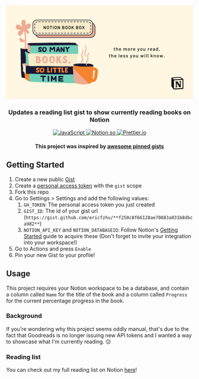 ![Notion Book Box](assets/banner.png)

<h3 align="center">Updates a reading list gist to show currently reading books on Notion</h3>

<p align="center">
    <a href="https://www.javascript.com/">
        <img src="https://img.shields.io/badge/-JavaScript-323330?logo=javascript&logoColor=F7DF1E&style=flat" alt="JavaScript"/>
    </a>
    <a href="https://github.com/makenotion/notion-sdk-js">
        <img src="https://img.shields.io/badge/-Notion%20SDK-000000?logo=notion&style=flat" alt="Notion.so">
    </a>
    <a href="https://prettier.io/">
        <img src="https://img.shields.io/badge/-Prettier-1A2B34?logo=prettier&style=flat" alt="Prettier.io">
    </a>  
</p>

<h4 align="center">
    This project was inspired by <a href="https://github.com/matchai/awesome-pinned-gists">awesome pinned gists</a>
</h4>

## Getting Started

1. Create a new public [Gist](https://gist.github.com/)
2. Create a [personal access token](https://github.com/settings/tokens/new) with the `gist` scope
3. Fork this repo
4. Go to Settings > Settings and add the following values:
   1. `GH_TOKEN`: The personal access token you just created
   2. `GIST_ID`: The id of your gist url (`https://gist.github.com/ericfzhu/**f250c8f66128ae70883a031b8dbca982**`)
   3. `NOTION_API_KEY` and `NOTION_DATABASEID`: Follow Notion's [Getting Started](https://developers.notion.com/docs/getting-started) guide to acquire these (Don't forget to invite your integration into your workspace!)
5. Go to Actions and press `Enable`
6. Pin your new Gist to your profile!

## Usage

This project requires your Notion workspace to be a database, and contain a column called `Name` for the title of the book and a column called `Progress` for the current percentage progress in the book.

### Background

If you're wondering why this project seems oddly manual, that's due to the fact that Goodreads is no longer issuing new API tokens and I wanted a way to showcase what I'm currently reading. 😔

### Reading list

You can check out my full reading list on Notion [here](https://ericfzhu.notion.site/12896e3b2c4141ca83ed2993432f9750?v=b37d0e3251974a59ae40bb7b84d2cc71)!

